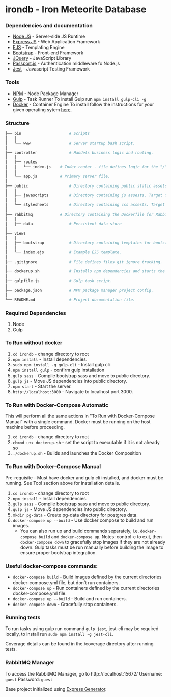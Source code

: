 # irondb - Iron Meteorite Database

### Dependencies and documentation
* [Node JS](https://nodejs.org/en/) - Server-side JS Runtime
* [Express.JS](https://expressjs.com/en/4x/api.html) - Web Application Framework
* [EJS](http://ejs.co/) - Templating Engine
* [Bootstrap](https://getbootstrap.com/docs/4.1/getting-started/introduction/) - Front-end Framework
* [JQuery](https://api.jquery.com/) - JavaScript Library
* [Passport.js](http://www.passportjs.org/) - Authentication middleware fo Node.js
* [Jest](https://jestjs.io/) - Javascript Testing Framework

### Tools
* [NPM](https://www.npmjs.com/) - Node Package Manager
* [Gulp](https://gulpjs.com/) - Task Runner
To install Gulp run `npm install gulp-cli -g`
* [Docker](https://www.docker.com/) - Container Engine
To install follow the instructions for your given operating sytem [here](https://docs.docker.com/v17.12/install/). 

### Structure

```bash
├── bin						# Scripts
│	│
│ 	└── www					# Server startup bash script.
│
├── controller				# Handels business logic and routing.
│	│
│ 	├── routes
│ 	│ 	└── index.js 	# Index router - file defines logic for the "/" route.
│ 	│ 
│ 	└── app.js 			# Primary server file.
│ 
├── public 					# Directory containing public static assets.
│	│
│	├── javascripts			# Directory containing js assests. Target for bootstrap js dependencies.
│	│
│	└── stylesheets			# Directory containing css assests. Target for bootstrap.css.
│
├── rabbitmq			# Directory containing the Dockerfile for RabbitMQ
│	│
│	├── data				# Persistent data store	
│
├──	views
│	│
│	├── bootstrap			# Directory containing templates for bootstrap tags.
│	│
│	└── index.ejs			# Example EJS template.
│
├── .gitignore				# File defines files git ignore tracking.
│
├── dockerup.sh				# Installs npm dependencies and starts the docker composition
│
├── gulpfile.js 			# Gulp task script.
│
├── package.json			# NPM package manager project config.
│
└── README.md 				# Project documentation file.
```





### Required Dependencies
1. Node
2. Gulp

### To Run without docker
1. `cd irondb` - change directory to root
2. `npm install` - Install dependencies.
3. `sudo npm install -g gulp-cli` - Install gulp cli
4. `npm install gulp` - confirm gulp installation
5. `gulp sass` - Compile bootstrap sass and move to public directory.
6. `gulp js` - Move JS dependencies into public directory.
7. `npm start` - Start the server.
8. `http://localhost:3000` - Navigate to localhost port 3000.

### To Run with Docker-Compose Automatic
This will perform all the same actions in "To Run with Docker-Compose Manual" with a single command. Docker must be running on the host machine before proceeding.
1. `cd irondb` - change directory to root
2. `chmod u+x dockerup.sh` - set the script to executable if it is not already so
3. `./dockerup.sh` - Builds and launches the Docker Composition

### To Run with Docker-Compose Manual
Pre-requisite - Must have docker and gulp cli installed, and docker must be running. See Tool section above for installation details.
1. `cd irondb` - change directory to root
2. `npm install` - Install dependencies.
3. `gulp sass` - Compile bootstrap sass and move to public directory.
4. `gulp js` - Move JS dependencies into public directory.
5. `mkdir pg-data` - Create pg-data directory for postgres data. 
6. `docker-compose up --build` - Use docker compose to build and run images.
	- You can also run up and build commands separately, i.e. `docker-compose build` and `docker-compose up`.
Notes: control-c to exit, then `docker-compose down` to gracefully stop images if they are not already down. Gulp tasks must be run manually before building the image to ensure proper bootstrap integration. 

### Useful docker-compose commands:
* `docker-compose build` - Build images defined by the current directories docker-compose.yml file, but don't run containers.
* `docker-compose up` - Run containers defined by the current directories docker-compose.yml file.
* `docker-compose up --build` - Build and run containers.
* `docker-compose down` - Gracefully stop containers.

### Running tests
To run tasks using gulp run command `gulp jest`, jest-cli may be required locally, to install run `sudo npm install -g jest-cli`.

Coverage details can be found in the /coverage directory after running tests.

### RabbitMQ Manager
To access the RabbitMQ Manager, go to http://localhost:15672/
Username: `guest`
Password: `guest`


Base project initialized using [Express Generator](https://expressjs.com/en/starter/generator.html).
